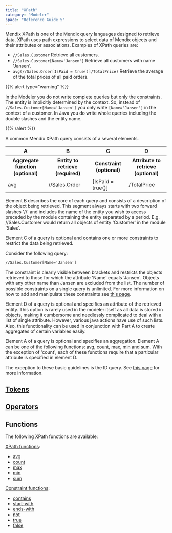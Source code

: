 ```yaml
---
title: "XPath"
category: "Modeler"
space: "Reference Guide 5"
---
```



Mendix XPath is one of the Mendix query languages designed to retrieve data. XPath uses path expressions to select data of Mendix objects and their attributes or associations. Examples of XPath queries are:

*   `//Sales.Customer`
    Retrieve all customers.
*   `//Sales.Customer[Name='Jansen']`
    Retrieve all customers with name 'Jansen'.
*   `avg(//Sales.Order[IsPaid = true()]/TotalPrice)`
    Retrieve the average of the total prices of all paid orders.

{{% alert type="warning" %}}

In the Modeler you do not write complete queries but only the constraints. The entity is implicitly determined by the context. So, instead of `//Sales.Customer[Name='Jansen']` you only write `[Name='Jansen']` in the context of a customer. In Java you do write whole queries including the double slashes and the entity name.

{{% /alert %}}

A common Mendix XPath query consists of a several elements.

<table><thead><tr><th class="confluenceTh">A</th><th class="confluenceTh">B</th><th class="confluenceTh">C</th><th class="confluenceTh">D</th></tr></thead><tbody><tr><th class="confluenceTh">Aggregate function (optional)</th><th class="confluenceTh">Entity to retrieve (required)</th><th class="confluenceTh">Constraint (optional)</th><th class="confluenceTh">Attribute to retrieve (optional)</th></tr><tr><td class="confluenceTd">avg</td><td class="confluenceTd">//Sales.Order</td><td class="confluenceTd">[IsPaid = true()]</td><td class="confluenceTd">/TotalPrice</td></tr></tbody></table>

Element B describes the core of each query and consists of a description of the object being retrieved. This segment always starts with two forward slashes '//' and includes the name of the entity you wish to access preceded by the module containing the entity separated by a period. E.g. //Sales.Customer would return all objects of entity 'Customer' in the module 'Sales'.

Element C of a query is optional and contains one or more constraints to restrict the data being retrieved.

Consider the following query:

`//Sales.Customer[Name='Jansen']`

The constraint is clearly visible between brackets and restricts the objects retrieved to those for which the attribute 'Name' equals 'Jansen'. Objects with any other name than Jansen are excluded from the list.
The number of possible constraints on a single query is unlimited. For more information on how to add and manipulate these constraints see [this page](xpath-constraints).

Element D of a query is optional and specifies an attribute of the retrieved entity. This option is rarely used in the modeler itself as all data is stored in objects, making it cumbersome and needlessly complicated to deal with a list of single attribute. However, various java actions have use of such lists. Also, this functionality can be used in conjunction with Part A to create aggregates of certain variables easily.

Element A of a query is optional and specifies an aggregation. Element A can be one of the following functions: [avg](xpath-avg), [count](xpath-count), [max](xpath-max), [min](xpath-min) and [sum](xpath-sum). With the exception of 'count', each of these functions require that a particular attribute is specified in element D.

The exception to these basic guidelines is the ID query. See [this page](xpath-id) for more information.

## [Tokens](xpath-tokens)

## [Operators](xpath-operators)

## Functions

The following XPath functions are available:

[XPath functions](xpath-query-functions):

*   [avg](xpath-avg)
*   [count](xpath-count)
*   [max](xpath-max)
*   [min](xpath-min)
*   [sum](xpath-sum)

[Constraint functions](xpath-constraint-functions):

*   [contains](xpath-contains)
*   [start-with](xpath-starts-with)
*   [ends-with](xpath-ends-with)
*   [not](xpath-not)
*   [true](xpath-true)
*   [false](xpath-false)
